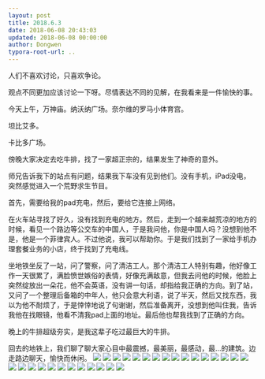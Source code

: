 ```yaml
---
layout: post
title: 2018.6.3
date: 2018-06-08 20:43:03
updated: 2018-06-08 00:00:00
author: Dongwen
typora-root-url: ..
---
```




人们不喜欢讨论，只喜欢争论。

观点不同更加应该讨论一下呀。尽情表达不同的见解，在我看来是一件愉快的事。

今天上午，万神庙。纳沃纳广场。奈尔维的罗马小体育宫。

坦比艾多。

卡比多广场。

傍晚大家决定去吃牛排，找了一家超正宗的，结果发生了神奇的意外。

师兄告诉我下的站点有问题，结果我下车没有见到他们。没有手机，iPad没电，突然感觉进入一个荒野求生节目。

首先，需要给我的pad充电，然后，要给它连接上网络。

在火车站寻找了好久，没有找到充电的地方。然后，走到一个越来越荒凉的地方的时候，看见一个路边等公交车的中国人，于是我问他，你是中国人吗？没想到他不是，他是一个菲律宾人。不过他说，我可以帮助你。于是我们找到了一家给手机办理套餐业务的小店，终于找到了充电线。

坐地铁坐反了一站，问了警察，问了清洁工人。那个清洁工人特别有趣，他好像工作一天很累了，满脸愤世嫉俗的表情，好像充满敌意，但我去问他的时候，他脸上突然绽放出一朵花，他不会英语，没有讲一句话，却指给我正确的方向。到了站，又问了一个整理后备箱的中年人，他只会意大利语，说了半天，然后又找东西，我以为他不耐烦了，于是悻悻地说了句谢谢，然后准备离开，没想到他叫住我，告诉我他在找眼镜，他看不清我pad上面的地址。最后他也帮我找到了正确的方向。

晚上的牛排超级夯实，是我这辈子吃过最巨大的牛排。

回去的地铁上，我们聊了聊大家心目中最震撼，最美丽，最感动，最…的建筑。边走路边聊天，愉快而休闲。                            ![](/img/in-post/p51278458.jpg)
![](/img/in-post/p51278466.jpg)
![](/img/in-post/p51278476.jpg)
![](/img/in-post/p51278481.jpg)
![](/img/in-post/p51278492.jpg)
![](/img/in-post/p51278500.jpg)
![](/img/in-post/p51278507.jpg)
![](/img/in-post/p51278514.jpg)
![](/img/in-post/p51278490.jpg)
![](/img/in-post/p51278483.jpg)
![](/img/in-post/p51278494.jpg)
![](/img/in-post/p51278491.jpg)
![](/img/in-post/p51278508.jpg)
![](/img/in-post/p51278495.jpg)
![](/img/in-post/p51278513.jpg)
![](/img/in-post/p51278511.jpg)
![](/img/in-post/p51278464.jpg)
![](/img/in-post/p51278517.jpg)
![](/img/in-post/p51278475.jpg)
![](/img/in-post/p51278471.jpg)
![](/img/in-post/p51278493.jpg)
![](/img/in-post/p51278489.jpg)
![](/img/in-post/p51278512.jpg)
![](/img/in-post/p51278496.jpg)
![](/img/in-post/p51278460.jpg)
![](/img/in-post/p51278516.jpg)
![](/img/in-post/p51278485.jpg)
![](/img/in-post/p51278470.jpg)
